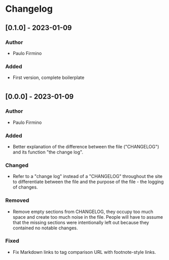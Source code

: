 # Changelog

## [0.1.0] - 2023-01-09

### Author
  - Paulo Firmino

### Added
  - First version, complete boilerplate
#

## [0.0.0] - 2023-01-09

### Author
  - Paulo Firmino

### Added
- Better explanation of the difference between the file ("CHANGELOG")
and its function "the change log".

### Changed
- Refer to a "change log" instead of a "CHANGELOG" throughout the site
to differentiate between the file and the purpose of the file - the
logging of changes.

### Removed
- Remove empty sections from CHANGELOG, they occupy too much space and
create too much noise in the file. People will have to assume that the
missing sections were intentionally left out because they contained no
notable changes.

### Fixed
- Fix Markdown links to tag comparison URL with footnote-style links.

#
